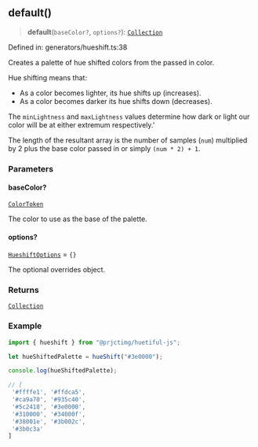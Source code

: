 ## default()

> **default**(`baseColor?`, `options?`): [`Collection`](../types.md#collection)

Defined in: generators/hueshift.ts:38

Creates a palette of hue shifted colors from the passed in color.

Hue shifting means that:

- As a color becomes lighter, its hue shifts up (increases).
- As a color becomes darker its hue shifts down (decreases).

The `minLightness` and `maxLightness` values determine how dark or light our color will be at either extremum respectively.'

The length of the resultant array is the number of samples (`num`) multiplied by 2 plus the base color passed in or simply `(num * 2) + 1`.

### Parameters

#### baseColor?

[`ColorToken`](../types.md#colortoken)

The color to use as the base of the palette.

#### options?

[`HueshiftOptions`](../types.md#hueshiftoptions) = `{}`

The optional overrides object.

### Returns

[`Collection`](../types.md#collection)

### Example

```ts
import { hueshift } from "@prjctimg/huetiful-js";

let hueShiftedPalette = hueShift("#3e0000");

console.log(hueShiftedPalette);

// [
 '#ffffe1', '#ffdca5',
 '#ca9a70', '#935c40',
 '#5c2418', '#3e0000',
 '#310000', '#34000f',
 '#38001e', '#3b002c',
 '#3b0c3a'
]
```
